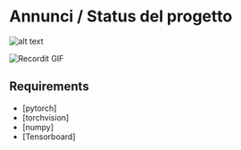 
# Annunci / Status del progetto


![alt text](https://github.com/LeoPits/Pytorch/blob/main/docs/lightning_logo-name.svg?raw=true)



![Recordit GIF](https://www.tensorflow.org/images/gan/dcgan.gif)





## Requirements

- [pytorch]
- [torchvision]
- [numpy]
- [Tensorboard]






